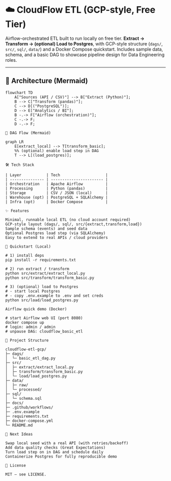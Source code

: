 # ☁️ CloudFlow ETL (GCP-style, Free Tier)

Airflow-orchestrated ETL built to run locally on free tier. **Extract → Transform → (optional) Load to Postgres**, with GCP-style structure (`dags/`, `src/`, `sql/`, `data/`) and a Docker Compose quickstart. Includes sample data, schema, and a basic DAG to showcase pipeline design for Data Engineering roles.

---

## 🧱 Architecture (Mermaid)

```mermaid
flowchart TD
    A["Sources (API / CSV)"] --> B["Extract (Python)"];
    B --> C["Transform (pandas)"];
    C --> D[("PostgreSQL")];
    D --> E["Analytics / BI"];
    B -.-> F["Airflow (orchestration)"];
    C -.-> F;
    D -.-> F;

🔁 DAG Flow (Mermaid)

graph LR
    E[extract_local] --> T[transform_basic];
    %% (optional) enable load step in DAG
    T --> L[(load_postgres)];

🛠 Tech Stack

| Layer           | Tech                    |
| --------------- | ----------------------- |
| Orchestration   | Apache Airflow          |
| Processing      | Python (pandas)         |
| Storage         | CSV / JSON (local)      |
| Warehouse (opt) | PostgreSQL + SQLAlchemy |
| Infra (opt)     | Docker Compose          |

✨ Features

Minimal, runnable local ETL (no cloud account required)
GCP-style layout (dags/, sql/, src/{extract,transform,load})
Sample schema (events) and seed data
Optional Postgres load step (via SQLAlchemy)
Easy to extend to real APIs / cloud providers

🚀 Quickstart (Local)

# 1) install deps
pip install -r requirements.txt

# 2) run extract / transform
python src/extract/extract_local.py
python src/transform/transform_basic.py

# 3) (optional) load to Postgres
# - start local Postgres
# - copy .env.example to .env and set creds
python src/load/load_postgres.py

Airflow quick demo (Docker)

# start Airflow web UI (port 8080)
docker compose up
# login: admin / admin
# unpause DAG: cloudflow_basic_etl

📁 Project Structure

cloudflow-etl-gcp/
├─ dags/
│  └─ basic_etl_dag.py
├─ src/
│  ├─ extract/extract_local.py
│  ├─ transform/transform_basic.py
│  └─ load/load_postgres.py
├─ data/
│  ├─ raw/
│  └─ processed/
├─ sql/
│  └─ schema.sql
├─ docs/
├─ .github/workflows/
├─ .env.example
├─ requirements.txt
├─ docker-compose.yml
└─ README.md

🔮 Next Ideas

Swap local seed with a real API (with retries/backoff)
Add data quality checks (Great Expectations)
Turn load step on in DAG and schedule daily
Containerize Postgres for fully reproducible demo

🧾 License

MIT — see LICENSE.
